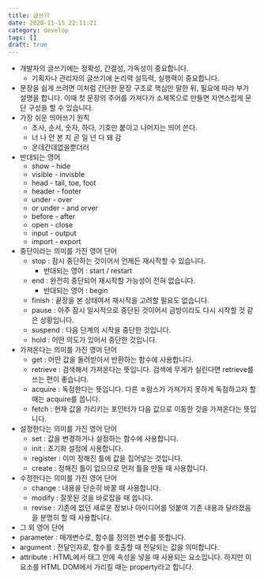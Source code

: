 ```yaml
---
title: 글쓰기
date: 2020-11-15 22:11:21
category: develop
tags: []
draft: true
---
```


- 개발자의 글쓰기에는 정확성, 간결성, 가독성이 중요합니다.
  - 기획자나 관리자의 글쓰기에 논리력 설득력, 실행력이 중요합니다.
- 문장을 쉽게 쓰려면 이처럼 간단한 문장 구조로 핵심만 말한 뒤, 필요에 따라 부가 설명을 합니다. 이때 첫 문장의 주어를 가져다가 소제목으로 만들면 자연스럽게 문단 구성을 할 수 있습니다.
- 가장 쉬운 띄어쓰기 원칙
  - 조사, 순서, 숫자, 하다, 기호만 붙이고 나머지는 띄어 쓴다.
  - 너 나 안 본 지 곧 일 년 다 돼 감
  - 온데간데없을뿐더러
- 반대되는 영어
  - show - hide
  - visible - invisble
  - head - tail, toe, foot
  - header - footer
  - under - over
  - or under - and orver
  - before - after
  - open - close
  - input - output
  - import - export
- 중단이라는 의미를 가진 영어 단어
  - stop : 잠시 중단하는 것이어서 언제든 재시작할 수 있습니다.
    - 반대되는 영어 : start / restart
  - end : 완전히 중단되어 재시작할 가능성이 전혀 없습니다.
    - 반대되는 영어 : begin
  - finish : 끝장을 본 상태여서 재시작을 고려할 필요도 없습니다.
  - pause : 아주 잠시 일시적으로 중단된 것이어서 금방이라도 다시 시작할 것 같은 상황입니다.
  - suspend : 다음 단계의 시작을 중단한 것입니다.
  - hold : 어떤 의도가 있어서 중단한 것입니다.
- 가져온다는 의미를 가진 영어 단어
  - get : 어떤 값을 돌려받아서 반환하는 함수에 사용합니다.
  - retrieve : 검색해서 가져온다는 뜻입니다. 검색에 무게가 실린다면 retrieve를 쓰는 편이 좋습니다.
  - acquire : 독점한다는 뜻입니다. 다른 ㅎ람스가 가져가지 못하게 독점하고자 할 때는 acquire를 씁니다.
  - fetch : 현재 값을 가리키는 포인터가 다음 값으로 이동한 것을 가져온다는 뜻입니다.
- 설정한다는 의미를 가진 영어 단어
  - set : 값을 변경하거나 설정하는 함수에 사용합니다.
  - init : 초기화 설정에 사용합니다.
  - register : 이미 정해진 틀에 값을 집어넣는 것입니다.
  - create : 정해진 틀이 없으므로 먼저 틀을 만들 때 사용합니다.
- 수정한다는 의미를 가진 영어 단어
  - change : 내용을 단순히 바꿀 때 사용합니다.
  - modify : 잘못된 것을 바로잡을 때 씁니다.
  - revise : 기존에 없던 새로운 정보나 아이디어를 덧붙여 기존 내용과 달라졌음을 분명히 할 때 사용합니다.
- 그 외 영어 단어
- parameter : 매개변수로, 함수를 정의한 변수를 뜻합니다.
- argument : 전달인자로, 함수를 호출할 때 전달되는 값을 의미합니다.
- attribute : HTML에서 태그 안에 속성을 넣을 때 사용되는 요소입니다. 하지만 이 요소를 HTML DOM에서 가리킬 때는 property라고 합니다.
